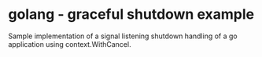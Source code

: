 # golang - graceful shutdown example

Sample implementation of a signal listening shutdown
handling of a go application using context.WithCancel.

